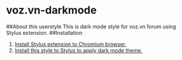# voz.vn-darkmode
##About this userstyle
This is dark mode style for voz.vn forum using Stylus extension.
##Installation
1. <a href="https://chrome.google.com/webstore/detail/stylus/clngdbkpkpeebahjckkjfobafhncgmne?hl=en" target="_blank">Install Stylus extension to Chromium browser.</a>
2. <a href="https://userstyles.world/api/style/984.user.css" target="_blank">Install this style to Stylus to apply dark mode theme.</a>
